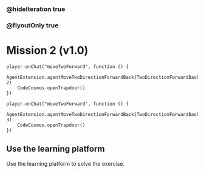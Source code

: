 ### @hideIteration true
### @flyoutOnly true
# Mission 2 (v1.0)

```blocks
player.onChat("moveTwoForward", function () {
    AgentExtension.agentMoveTwoDirectionForwardBack(TwoDirectionForwardBack.Forward, 2)
    CodeCosmos.openTrapdoor()
})

```

```template
player.onChat("moveTwoForward", function () {
    AgentExtension.agentMoveTwoDirectionForwardBack(TwoDirectionForwardBack.Back, 3)
    CodeCosmos.openTrapdoor()
})

```

## Use the learning platform
Use the learning platform to solve the exercise.
